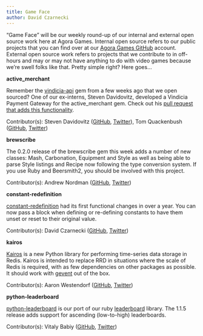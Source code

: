 ```yaml
---
title: Game Face
author: David Czarnecki
---
```

“Game Face” will be our weekly round-up of our internal and external open source work here at Agora Games. Internal open source refers to our public projects that you can find over at our [Agora Games GitHub](https://github.com/agoragames/) account. External open source work refers to projects that we contribute to in off-hours and may or may not have anything to do with video games because we’re swell folks like that. Pretty simple right? Here goes…

 **active_merchant**

 Remember the [vindicia-api](https://github.com/agoragames/vindicia-api) gem from a few weeks ago that we open sourced? One of our ex-interns, Steven Davidovitz, developed a Vindicia Payment Gateway for the active_merchant gem. Check out his [pull request that adds this functionality](https://github.com/Shopify/active_merchant/pull/332).

 Contributor(s): Steven Davidovitz ([GitHub](https://github.com/steved555), [Twitter](https://twitter.com/#!/steved3298)), Tom Quackenbush ([GitHub](https://github.com/tquackenbush/), [Twitter](https://twitter.com/#%21/tquackenbush))

 **brewscribe**

 The 0.2.0 release of the brewscribe gem this week adds a number of new classes: Mash, Carbonation, Equipment and Style as well as being able to parse Style listings and Recipe now following the type conversion system. If you use Ruby and Beersmith2, you should be involved with this project.

 Contributor(s): Andrew Nordman ([GitHub](https://github.com/Cadwallion/), [Twitter](https://twitter.com/#%21/Cadwallion))

 **constant-redefinition**

 [constant-redefinition](https://github.com/czarneckid/constant-redefinition) had its first functional changes in over a year. You can now pass a block when defining or re-defining constants to have them unset or reset to their original value.

 Contributor(s): David Czarnecki ([GitHub](https://github.com/czarneckid/), [Twitter](https://twitter.com/#!/czarneckid))

 **kairos**

 [Kairos](https://github.com/agoragames/kairos) is a new Python library for performing time-series data storage in Redis. Kairos is intended to replace RRD in situations where the scale of Redis is required, with as few dependencies on other packages as possible. It should work with [gevent](http://www.gevent.org/) out of the box.

 Contributor(s): Aaron Westendorf ([GitHub](https://github.com/awestendorf/), [Twitter](https://twitter.com/#!/WashUffize))

 **python-leaderboard**

 [python-leaderboard](https://github.com/agoragames/python-leaderboard) is our port of our ruby [leaderboard](https://github.com/agoragames/leaderboard) library. The 1.1.5 release adds support for ascending (low-to-high) leaderboards.

 Contributor(s): Vitaly Babiy ([GitHub](https://github.com/vbabiy), [Twitter](https://twitter.com/#!/vitaly_babiy))

  

  

  
